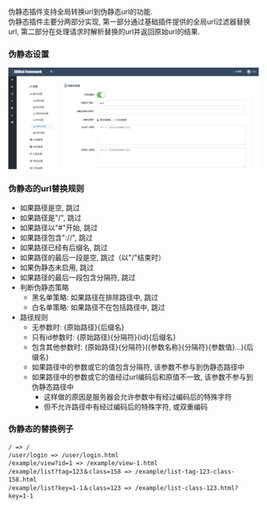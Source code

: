 伪静态插件支持全局转换url到伪静态url的功能.<br/>
伪静态插件主要分两部分实现, 第一部分通过基础插件提供的全局url过滤器替换url, 第二部分在处理请求时解析替换的url并返回原始url的结果.<br/>

### 伪静态设置

![伪静态设置](../images/plugins/common.pesudostatic.pesudo_static_settings.jpg)

### 伪静态的url替换规则

- 如果路径是空, 跳过
- 如果路径是"/", 跳过
- 如果路径以"#"开始, 跳过
- 如果路径包含"://", 跳过
- 如果路径已经有后缀名, 跳过
- 如果路径的最后一段是空, 跳过（以"/"结束时）
- 如果伪静态未启用, 跳过
- 如果路径的最后一段包含分隔符, 跳过
- 判断伪静态策略
	- 黑名单策略: 如果路径在排除路径中, 跳过
	- 白名单策略: 如果路径不在包括路径中, 跳过
- 路径规则
	- 无参数时: {原始路径}{后缀名}
	- 只有id参数时: {原始路径}{分隔符}{id}{后缀名}
	- 包含其他参数时: {原始路径}{分隔符}({参数名称}{分隔符}{参数值}...){后缀名}
	- 如果路径中的参数或它的值包含分隔符, 该参数不参与到伪静态路径中
	- 如果路径中的参数或它的值经过url编码后和原值不一致, 该参数不参与到伪静态路径中
		- 这样做的原因是服务器会允许参数中有经过编码后的特殊字符
		- 但不允许路径中有经过编码后的特殊字符, 或双重编码

### 伪静态的替换例子

```
/ => /
/user/login => /user/login.html
/example/view?id=1 => /example/view-1.html
/example/list?tag=123＆class=158 => /example/list-tag-123-class-158.html
/example/list?key=1-1＆class=123 => /example/list-class-123.html?key=1-1
```
